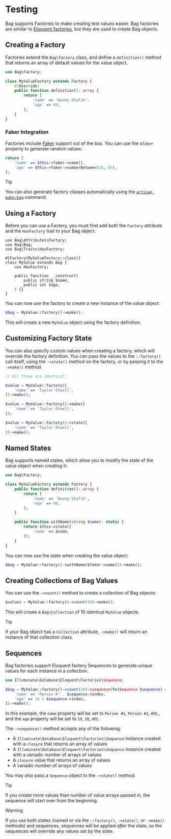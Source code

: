 # Testing

Bag supports Factories to make creating test values easier. Bag factories are similar to [Eloquent factories](https://laravel.com/docs/12.x/eloquent-factories), but they are used to create Bag objects.

## Creating a Factory

Factories extend the `Bag\Factory` class, and define a `definition()` method that returns an array of default values for the value object.

```php
use Bag\Factory;

class MyValueFactory extends Factory {
    #[Override]
    public function definition(): array {
        return [
            'name' => 'Davey Shafik',
            'age' => 40,
        ];
    }
}
```

### Faker Integration

Factories include [Faker](https://fakerphp.org) support out of the box. You can use the `$faker` property to generate random values:

```php
return [
    'name' => $this->faker->name(),
    'age' => $this->faker->numberBetween(18, 65),
];
```

> [!TIP]
> You can also generate factory classes automatically using the [`artisan make:bag`](./laravel-artisan-make-bag-command) command.

## Using a Factory

Before you can use a Factory, you must first add both the `Factory` attribute and the `HasFactory` trait to your Bag object:

```php{5,7}
use Bag\Attributes\Factory;
use Bag\Bag;
use Bag\Traits\HasFactory;

#[Factory(MyValueFactory::class)]
class MyValue extends Bag {
    use HasFactory;
    
    public function __construct(
        public string $name,
        public int $age,
    ) {}
}
```

You can now use the factory to create a new instance of the value object:

```php
$bag = MyValue::factory()->make();
```

This will create a new `MyValue` object using the factory definition.

## Customizing Factory State

You can also specify custom values when creating a factory, which will override the factory definition. You can pass the values to the `::factory()` call itself,
using the `->state()` method on the factory, or by passing it to the `->make()` method.

```php
// All three are identical:

$value = MyValue::factory([
    'name' => 'Taylor Otwell',
])->make();

$value = MyValue::factory()->make([
    'name' => 'Taylor Otwell',
]);

$value = MyValue::factory()->state([
    'name' => 'Taylor Otwell',
])->make();
```

## Named States

Bag supports named states, which allow you to modify the state of the value object when creating it:

```php
use Bag\Factory;

class MyValueFactory extends Factory {
    public function definition(): array {
        return [
            'name' => 'Davey Shafik',
            'age' => 40,
        ];
    }

    public function withName(string $name): static {
        return $this->state([
            'name' => $name,
        ]);
    }
}
```

You can now use the state when creating the value object:

```php
$bag = MyValue::factory()->withName($faker->name())->make();
```

## Creating Collections of Bag Values

You can use the `->count()` method to create a collection of Bag objects:

```php
$values = MyValue::factory()->count(10)->make();
```

This will create a `Bag\Collection` of 10 identical `MyValue` objects.

> [!TIP]
> If your Bag object has a `Collection` attribute, `->make()` will return an instance of that collection class.

## Sequences

Bag factories support Eloquent factory Sequences to generate unique values for each instance in a collection.

```php
use Illuminate\Database\Eloquent\Factories\Sequence;

$bag = MyValue::factory()->count(10)->sequence(fn(Sequence $sequence) => [
    'name' => 'Person #' . $sequence->index,
    'age' => 18 + $sequence->index,
])->make();
```

In this example, the `name` property will be set to `Person #1`, `Person #2`, etc., and the `age` property will be set to `19`, `20`, etc.

The `->sequence()` method accepts any of the following:

- A `Illuminate\Database\Eloquent\Factories\Sequence` instance created with a `closure` that returns an array of values
- A `Illuminate\Database\Eloquent\Factories\Sequence` instance created with a variadic number of arrays of values
- A `closure` value that returns an array of values
- A variadic number of arrays of values

You may also pass a `Sequence` object to the `->state()` method.

> [!TIP]
> If you create more values than number of value arrays passed in, the sequence will start over from the beginning.

> [!WARNING]
> If you use both states (named or via the `::factory()`, `->state()`, or `->make()` methods) and sequences, sequences will be applied _after_ the state, so the sequences will override any values set by the state.

